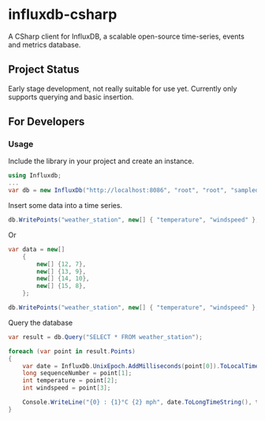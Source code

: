 influxdb-csharp
===============

A CSharp client for InfluxDB, a scalable open-source time-series, events and metrics database.


Project Status
--------------

Early stage development, not really suitable for use yet. Currently only supports querying and basic insertion.


For Developers
--------------

### Usage

Include the library in your project and create an instance.

```csharp
using Influxdb;
...
var db = new InfluxDb("http://localhost:8086", "root", "root", "sampledatabase");
```

Insert some data into a time series.

```csharp
db.WritePoints("weather_station", new[] { "temperature", "windspeed" }, new[] { "11", "8" });
```

Or

```csharp
var data = new[]
	{
		new[] {12, 7},
		new[] {13, 9},
		new[] {14, 10},
		new[] {15, 8},
	};

db.WritePoints("weather_station", new[] { "temperature", "windspeed" }, data);
```

Query the database

```csharp
var result = db.Query("SELECT * FROM weather_station");

foreach (var point in result.Points)
{
	var date = InfluxDb.UnixEpoch.AddMilliseconds(point[0]).ToLocalTime();
	long sequenceNumber = point[1];
	int temperature = point[2];
	int windspeed = point[3];

	Console.WriteLine("{0} : {1}°C {2} mph", date.ToLongTimeString(), temperature, windspeed);
}
```
